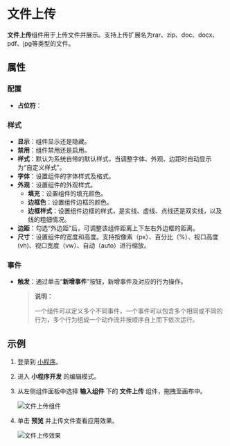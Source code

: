 # 文件上传

**文件上传**组件用于上传文件并展示。支持上传扩展名为rar、zip、doc、docx、pdf、jpg等类型的文件。

## 属性

### 配置

- **占位符**：

### 样式

- **显示**：组件显示还是隐藏。
- **禁用**：组件禁用还是启用。
- **样式**：默认为系统自带的默认样式，当调整字体、外观、边距时自动显示为“自定义样式”。
- **字体**：设置组件的字体样式及格式。
- **外观**：设置组件的外观样式。
    - **填充**：设置组件的填充颜色。
    - **边框色**：设置组件边框的颜色。
    - **边框样式**：设置组件边框的样式，是实线、虚线、点线还是双实线，以及线的粗细情况。
- **边距**：勾选“外边距”后，可调整该组件距离上下左右外边框的距离。
- **尺寸**：设置组件的宽度和高度。支持按像素（px）、百分比（%）、视口高度(vh)、视口宽度（vw）、自动（auto）进行缩放。

### 事件

- **触发**：通过单击“**新增事件**”按钮，新增事件及对应的行为操作。

  > **说明：**
  >
  > 一个组件可以定义多个不同事件，一个事件可以包含多个相同或不同的行为，多个行为组成一个动作流并按顺序自上而下依次运行。

## 示例

1. 登录到 [小程序](https://apps.encoo.com/)。
2. 进入 **小程序开发** 的编辑模式。
3. 从左侧组件面板中选择 **输入组件** 下的 **文件上传** 组件，拖拽至画布中。

    ![文件上传组件](https://docimages.blob.core.chinacloudapi.cn/images/Kris/Apps/fileupload20210127.png)

4. 单击 **预览** 并上传文件查看应用效果。

   ![文件上传效果](https://docimages.blob.core.chinacloudapi.cn/images/Kris/Apps/fileuploadresult20210127.png)
